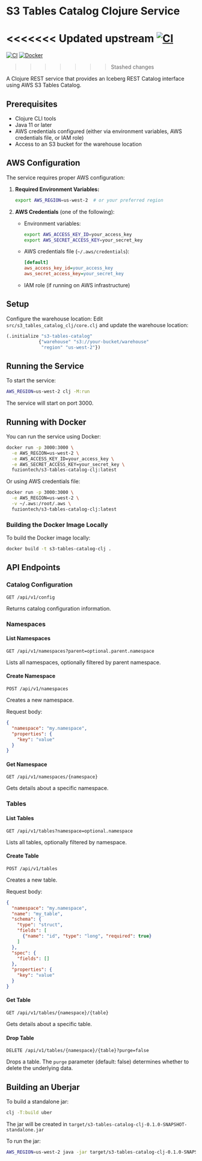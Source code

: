 # S3 Tables Catalog Clojure Service

<<<<<<< Updated upstream
[![CI](https://github.com/fuziontech/s3-tables-catalog-clj/actions/workflows/ci.yml/badge.svg)](https://github.com/james/s3-tables-catalog-clj/actions/workflows/ci.yml)
=======
[![CI](https://github.com/james/s3-tables-catalog-clj/actions/workflows/ci.yml/badge.svg)](https://github.com/james/s3-tables-catalog-clj/actions/workflows/ci.yml)
[![Docker](https://github.com/james/s3-tables-catalog-clj/actions/workflows/docker.yml/badge.svg)](https://github.com/james/s3-tables-catalog-clj/actions/workflows/docker.yml)
>>>>>>> Stashed changes

A Clojure REST service that provides an Iceberg REST Catalog interface using AWS S3 Tables Catalog.

## Prerequisites

- Clojure CLI tools
- Java 11 or later
- AWS credentials configured (either via environment variables, AWS credentials file, or IAM role)
- Access to an S3 bucket for the warehouse location

## AWS Configuration

The service requires proper AWS configuration:

1. **Required Environment Variables:**
   ```bash
   export AWS_REGION=us-west-2  # or your preferred region
   ```

2. **AWS Credentials** (one of the following):
   - Environment variables:
     ```bash
     export AWS_ACCESS_KEY_ID=your_access_key
     export AWS_SECRET_ACCESS_KEY=your_secret_key
     ```
   - AWS credentials file (`~/.aws/credentials`):
     ```ini
     [default]
     aws_access_key_id=your_access_key
     aws_secret_access_key=your_secret_key
     ```
   - IAM role (if running on AWS infrastructure)

## Setup

Configure the warehouse location:
Edit `src/s3_tables_catalog_clj/core.clj` and update the warehouse location:
```clojure
(.initialize "s3-tables-catalog"
            {"warehouse" "s3://your-bucket/warehouse"
             "region" "us-west-2"})
```

## Running the Service

To start the service:
```bash
AWS_REGION=us-west-2 clj -M:run
```

The service will start on port 3000.

## Running with Docker

You can run the service using Docker:

```bash
docker run -p 3000:3000 \
  -e AWS_REGION=us-west-2 \
  -e AWS_ACCESS_KEY_ID=your_access_key \
  -e AWS_SECRET_ACCESS_KEY=your_secret_key \
  fuziontech/s3-tables-catalog-clj:latest
```

Or using AWS credentials file:

```bash
docker run -p 3000:3000 \
  -e AWS_REGION=us-west-2 \
  -v ~/.aws:/root/.aws \
  fuziontech/s3-tables-catalog-clj:latest
```

### Building the Docker Image Locally

To build the Docker image locally:

```bash
docker build -t s3-tables-catalog-clj .
```

## API Endpoints

### Catalog Configuration
```
GET /api/v1/config
```
Returns catalog configuration information.

### Namespaces

#### List Namespaces
```
GET /api/v1/namespaces?parent=optional.parent.namespace
```
Lists all namespaces, optionally filtered by parent namespace.

#### Create Namespace
```
POST /api/v1/namespaces
```
Creates a new namespace.

Request body:
```json
{
  "namespace": "my.namespace",
  "properties": {
    "key": "value"
  }
}
```

#### Get Namespace
```
GET /api/v1/namespaces/{namespace}
```
Gets details about a specific namespace.

### Tables

#### List Tables
```
GET /api/v1/tables?namespace=optional.namespace
```
Lists all tables, optionally filtered by namespace.

#### Create Table
```
POST /api/v1/tables
```
Creates a new table.

Request body:
```json
{
  "namespace": "my.namespace",
  "name": "my_table",
  "schema": {
    "type": "struct",
    "fields": [
      {"name": "id", "type": "long", "required": true}
    ]
  },
  "spec": {
    "fields": []
  },
  "properties": {
    "key": "value"
  }
}
```

#### Get Table
```
GET /api/v1/tables/{namespace}/{table}
```
Gets details about a specific table.

#### Drop Table
```
DELETE /api/v1/tables/{namespace}/{table}?purge=false
```
Drops a table. The `purge` parameter (default: false) determines whether to delete the underlying data.

## Building an Uberjar

To build a standalone jar:
```bash
clj -T:build uber
```

The jar will be created in `target/s3-tables-catalog-clj-0.1.0-SNAPSHOT-standalone.jar`

To run the jar:
```bash
AWS_REGION=us-west-2 java -jar target/s3-tables-catalog-clj-0.1.0-SNAPSHOT-standalone.jar
```

